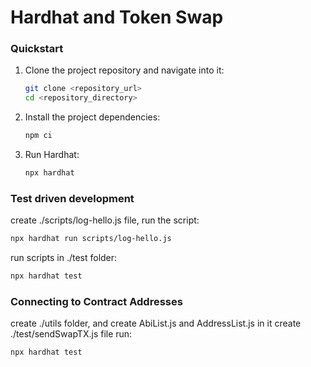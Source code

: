 # Hardhat and Token Swap

### Quickstart

1. Clone the project repository and navigate into it:

   ```sh
   git clone <repository_url>
   cd <repository_directory>
   ```

2. Install the project dependencies:

   ```sh
   npm ci
   ```

3. Run Hardhat:

   ```sh
   npx hardhat
   ```

### Test driven development

create ./scripts/log-hello.js file, run the script:

```sh
npx hardhat run scripts/log-hello.js
```

run scripts in ./test folder:

```sh
npx hardhat test
```

### Connecting to Contract Addresses

create ./utils folder, and create AbiList.js and AddressList.js in it
create ./test/sendSwapTX.js file
run:

```sh
npx hardhat test
```

